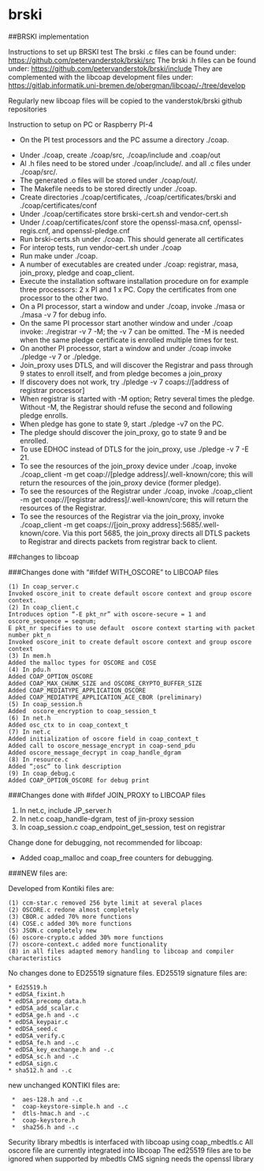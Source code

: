# brski

##BRSKI implementation

Instructions to set up BRSKI test
The brski .c files can be found under: https://github.com/petervanderstok/brski/src
The brski .h files can be found under: https://github.com/petervanderstok/brski/include
They are complemented with the libcoap development files under:
https://gitlab.informatik.uni-bremen.de/obergman/libcoap/-/tree/develop

Regularly new libcoap files will be copied to the vanderstok/brski github repositories

Instruction to setup on PC or Raspberry PI-4

* On the PI test processors and the PC assume a directory ./coap.
- Under ./coap, create ./coap/src, ./coap/include and .coap/out
- Al .h files need to be stored under ./coap/include/. and all .c files under ./coap/src/.
- The generated .o files will be stored under ./coap/out/.
- The Makefile needs to be stored directly under ./coap.
- Create directories ./coap/certificates, ./coap/certificates/brski and ./coap/certificates/conf
- Under ./coap/certificates store brski-cert.sh and vendor-cert.sh
- Under /.coap/certificates/conf store the openssl-masa.cnf, openssl-regis.cnf, and openssl-pledge.cnf
- Run brski-certs.sh under ./coap. This should generate all certificates
- For interop tests, run vendor-cert.sh under ./coap
- Run make under ./coap.
- A number of executables are created under ./coap: registrar, masa, join_proxy, pledge and coap_client.
- Execute the installation software installation procedure on for example three processors: 2 x PI and 1 x PC. Copy the certificates from one processor to the other two.
- On a PI processor, start a window and under ./coap, invoke ./masa or ./masa -v 7 for debug info.
- On the same PI processor start another window and under ./coap invoke: ./registrar -v 7 -M; the -v 7 can be omitted. The -M is needed when the same pledge certificate is enrolled multiple times for test.
- On another PI processor, start a window and under ./coap  invoke ./pledge -v 7 or ./pledge.
- Join_proxy uses DTLS, and will discover the Registrar and pass through 9 states to enroll itself, and from pledge becomes a join_proxy
- If discovery does not work, try ./pledge -v 7 coaps://[address of registrar processor]
- When registrar is started with -M option; Retry several times the pledge. Without -M, the Registrar should refuse the second and following pledge enrolls.
- When pledge has gone to state 9, start ./pledge -v7 on the PC.
- The pledge should discover the join_proxy, go to state 9 and be enrolled.
- To use EDHOC instead of DTLS for the join_proxy, use ./pledge -v 7 -E 21.
- To see the resources of the join_proxy device under ./coap, invoke ./coap_client -m get coap://[pledge address]/.well-known/core; this will return the resources of the join_proxy device (former pledge).
- To see the resources of the Registrar under ./coap, invoke ./coap_client -m get coap://[registrar address]/.well-known/core; this will return the resources of the Registrar.
- To see the resources of the Registrar via the join_proxy, invoke ./coap_client -m get coaps://[join_proxy address]:5685/.well-known/core. Via this port 5685, the join_proxy directs all DTLS packets to Registrar and directs packets from registrar back to client.

##changes to libcoap

###Changes done with “#ifdef WITH_OSCORE” to LIBCOAP files

    (1)	In coap_server.c
    Invoked oscore_init to create default oscore context and group oscore context.
    (2)	In coap_client.c 
    Introduces option “-E pkt_nr” with oscore-secure = 1 and oscore_sequence = seqnum;
    E pkt_nr specifies to use default  oscore context starting with packet number pkt_n
    Invoked oscore_init to create default oscore context and group oscore context
    (3)	In mem.h
    Added the malloc types for OSCORE and COSE
    (4)	In pdu.h
    Added COAP_OPTION_OSCORE
    Added COAP_MAX_CHUNK_SIZE and OSCORE_CRYPTO_BUFFER_SIZE
    Added COAP_MEDIATYPE_APPLICATION_OSCORE 
    Added COAP_MEDIATYPE_APPLICATION_ACE_CBOR (preliminary)
    (5)	In coap_session.h
    Added  oscore_encryption to coap_session_t
    (6)	In net.h
    Added osc_ctx to in coap_context_t
    (7)	In net.c
    Added initialization of oscore field in coap_context_t
    Added call to oscore_message_encrypt in coap-send_pdu
    Added oscore_message_decrypt in coap_handle_dgram
    (8)	In resource.c
    Added “;osc” to link description
    (9)	In coap_debug.c 
    Added COAP_OPTION_OSCORE for debug print

###Changes done with #ifdef  JOIN_PROXY to LIBCOAP files

1.	In net.c, include JP_server.h
2.	In net.c coap_handle-dgram, test of jin-proxy session
3.	In coap_session.c coap_endpoint_get_session, test on registrar

Change done for debugging, not recommended for libcoap:

 - Added coap_malloc and coap_free counters for debugging.

###NEW files are:

Developed from Kontiki files are:

    (1)	ccm-star.c removed 256 byte limit at several places
    (2)	OSCORE.c redone almost completely
    (3)	CBOR.c added 70% more functions
    (4)	COSE.c added 30% more functions 
    (5) JSON.c completely new
    (6)	oscore-crypto.c added 30% more functions
    (7)	oscore-context.c added more functionality
    (8)	in all files adapted memory handling to libcoap and compiler characteristics

No changes done to ED25519 signature  files.
ED25519 signature  files are:

    * Ed25519.h
    * edDSA_fixint.h
    * edDSA_precomp_data.h
    * edDSA_add_scalar.c
    * edDSA_ge.h and -.c
    * edDSA_keypair.c
    * edDSA_seed.c
    * edDSA_verify.c
    * edDSA_fe.h and -.c
    * edDSA_key_exchange.h and -.c
    * edDSA_sc.h and -.c
    * edDSA_sign.c
    * sha512.h and -.c


new unchanged KONTIKI files are:

     *	aes-128.h and -.c
     *	coap-keystore-simple.h and -.c
     *	dtls-hmac.h and -.c
     *	coap-keystore.h
     *	sha256.h and -.c

Security library mbedtls is interfaced with libcoap using coap_mbedtls.c
All oscore file are currently integrated into libcoap
The ed25519 files are to be ignored when supported by mbedtls
CMS signing needs the openssl library

